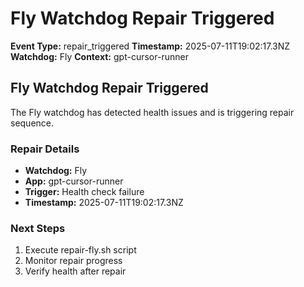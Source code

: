 # Fly Watchdog Repair Triggered

**Event Type:** repair_triggered
**Timestamp:** 2025-07-11T19:02:17.3NZ
**Watchdog:** Fly
**Context:** gpt-cursor-runner


## Fly Watchdog Repair Triggered

The Fly watchdog has detected health issues and is triggering repair sequence.

### Repair Details
- **Watchdog:** Fly
- **App:** gpt-cursor-runner
- **Trigger:** Health check failure
- **Timestamp:** 2025-07-11T19:02:17.3NZ

### Next Steps
1. Execute repair-fly.sh script
2. Monitor repair progress
3. Verify health after repair


